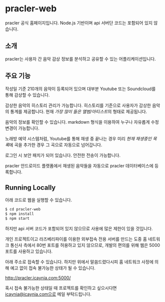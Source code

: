 # pracler-web

pracler 공식 홈페이지입니다. Node.js 기반이며 api 서버단 코드는 포함되어 있지 않습니다.

## 소개

pracler는 사용자 간 음악 감상 정보를 분석하고 공유할 수 있는 어플리케이션입니다.

## 주요 기능

작성일 기준 210개의 음악이 등록되어 있으며 대부분 Youtube 또는 Soundcloud를 통해 감상할 수 있습니다.

감상한 음악의 히스토리 관리가 가능합니다. 히스토리를 기준으로 사용자가 감상한 음악의 통계를 제공합니다. 현재 *가장 많이 들은 앨범/아티스트*의 형태로 제공됩니다.

음악의 정보를 확인할 수 있습니다. markdown 형식을 이용하여 누구나 자유롭게 수정 변경이 가능합니다.

노래방 예약 시스템처럼, Youtube를 통해 재생 중 끝나는 경우 미리 *현재 재생중인 목록*에 곡을 추가한 경우 그 곡으로 자동으로 넘어갑니다.

로그인 시 보안 패치가 되어 있습니다. 안전한 전송이 가능합니다.

pracler 안드로이드 플랫폼에서 재생된 음악들을 자동으로 pracler 데이터베이스에 등록합니다.



## Running Locally

아래 코드로 웹을 실행할 수 있습니다.

```sh
$ cd pracler-web
$ npm install
$ npm start
```

하지만 api 서버 코드가 포함되어 있지 않으므로 사용에 많은 제한이 있을 것입니다.

개인 프로젝트이고 라즈베리파이를 이용한 외부접속 전용 서버를 만드는 도중 홈 네트워크 통신사 측에서 80번 포트를 허용하고 있지 않으므로,
개발의 편의를 위해 웹은 5000 포트를 사용하고 있습니다.

아래 주소로 접속할 수 있습니다. 하지만 위에서 말씀드렸다시피 홈 네트워크 사정에 의해 예고 없이 접속 불가능한 상태가 될 수 있습니다.

http://pracler.icaynia.com:5000/

혹시 접속 불가능한 상태일 때 프로젝트를 확인하고 싶으시다면 icaynia@icaynia.com으로 메일 부탁드립니다.

